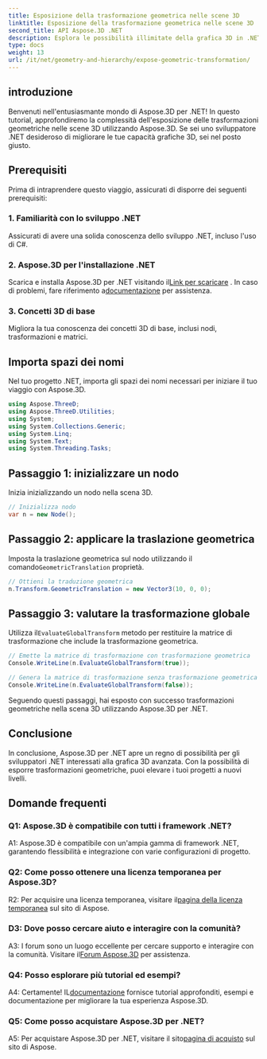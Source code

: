 ```yaml
---
title: Esposizione della trasformazione geometrica nelle scene 3D
linktitle: Esposizione della trasformazione geometrica nelle scene 3D
second_title: API Aspose.3D .NET
description: Esplora le possibilità illimitate della grafica 3D in .NET con Aspose.3D. Scopri le trasformazioni geometriche senza sforzo.
type: docs
weight: 13
url: /it/net/geometry-and-hierarchy/expose-geometric-transformation/
---
```

## introduzione

Benvenuti nell'entusiasmante mondo di Aspose.3D per .NET! In questo tutorial, approfondiremo la complessità dell'esposizione delle trasformazioni geometriche nelle scene 3D utilizzando Aspose.3D. Se sei uno sviluppatore .NET desideroso di migliorare le tue capacità grafiche 3D, sei nel posto giusto.

## Prerequisiti

Prima di intraprendere questo viaggio, assicurati di disporre dei seguenti prerequisiti:

### 1. Familiarità con lo sviluppo .NET

Assicurati di avere una solida conoscenza dello sviluppo .NET, incluso l'uso di C#.

### 2. Aspose.3D per l'installazione .NET

 Scarica e installa Aspose.3D per .NET visitando il[Link per scaricare](https://releases.aspose.com/3d/net/) . In caso di problemi, fare riferimento a[documentazione](https://reference.aspose.com/3d/net/) per assistenza.

### 3. Concetti 3D di base

Migliora la tua conoscenza dei concetti 3D di base, inclusi nodi, trasformazioni e matrici.

## Importa spazi dei nomi

Nel tuo progetto .NET, importa gli spazi dei nomi necessari per iniziare il tuo viaggio con Aspose.3D.

```csharp
using Aspose.ThreeD;
using Aspose.ThreeD.Utilities;
using System;
using System.Collections.Generic;
using System.Linq;
using System.Text;
using System.Threading.Tasks;
```

## Passaggio 1: inizializzare un nodo

Inizia inizializzando un nodo nella scena 3D.

```csharp
// Inizializza nodo
var n = new Node();
```

## Passaggio 2: applicare la traslazione geometrica

 Imposta la traslazione geometrica sul nodo utilizzando il comando`GeometricTranslation` proprietà.

```csharp
// Ottieni la traduzione geometrica
n.Transform.GeometricTranslation = new Vector3(10, 0, 0);
```

## Passaggio 3: valutare la trasformazione globale

 Utilizza il`EvaluateGlobalTransform` metodo per restituire la matrice di trasformazione che include la trasformazione geometrica.

```csharp
// Emette la matrice di trasformazione con trasformazione geometrica
Console.WriteLine(n.EvaluateGlobalTransform(true));

// Genera la matrice di trasformazione senza trasformazione geometrica
Console.WriteLine(n.EvaluateGlobalTransform(false));
```

Seguendo questi passaggi, hai esposto con successo trasformazioni geometriche nella scena 3D utilizzando Aspose.3D per .NET.

## Conclusione

In conclusione, Aspose.3D per .NET apre un regno di possibilità per gli sviluppatori .NET interessati alla grafica 3D avanzata. Con la possibilità di esporre trasformazioni geometriche, puoi elevare i tuoi progetti a nuovi livelli.

## Domande frequenti

### Q1: Aspose.3D è compatibile con tutti i framework .NET?

A1: Aspose.3D è compatibile con un'ampia gamma di framework .NET, garantendo flessibilità e integrazione con varie configurazioni di progetto.

### Q2: Come posso ottenere una licenza temporanea per Aspose.3D?

 R2: Per acquisire una licenza temporanea, visitare il[pagina della licenza temporanea](https://purchase.aspose.com/temporary-license/) sul sito di Aspose.

### D3: Dove posso cercare aiuto e interagire con la comunità?

 A3: I forum sono un luogo eccellente per cercare supporto e interagire con la comunità. Visitare il[Forum Aspose.3D](https://forum.aspose.com/c/3d/18) per assistenza.

### Q4: Posso esplorare più tutorial ed esempi?

 A4: Certamente! IL[documentazione](https://reference.aspose.com/3d/net/) fornisce tutorial approfonditi, esempi e documentazione per migliorare la tua esperienza Aspose.3D.

### Q5: Come posso acquistare Aspose.3D per .NET?

 A5: Per acquistare Aspose.3D per .NET, visitare il sito[pagina di acquisto](https://purchase.aspose.com/buy) sul sito di Aspose.